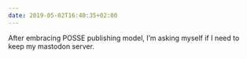 ```yaml
---
date: 2019-05-02T16:40:35+02:00
---
```

After embracing POSSE publishing model, I’m asking myself if I need to keep my mastodon server.